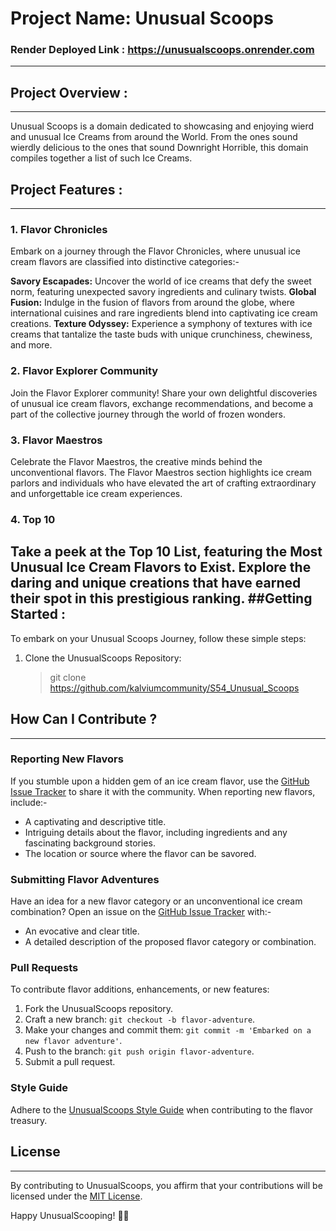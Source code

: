 # Project Name: Unusual Scoops 

### Render Deployed Link : https://unusualscoops.onrender.com

---
## Project Overview : 
---
Unusual Scoops is a domain dedicated to showcasing and enjoying wierd and unusual Ice Creams from around the World.
From the ones sound wierdly delicious to the ones that sound Downright Horrible, this domain compiles together a list of such Ice Creams.

## Project Features :
---

### 1. Flavor Chronicles
Embark on a journey through the Flavor Chronicles, where unusual ice cream flavors are classified into distinctive categories:-

**Savory Escapades:** Uncover the world of ice creams that defy the sweet norm, featuring unexpected savory ingredients and culinary twists.
**Global Fusion:** Indulge in the fusion of flavors from around the globe, where international cuisines and rare ingredients blend into captivating ice cream creations.
**Texture Odyssey:** Experience a symphony of textures with ice creams that tantalize the taste buds with unique crunchiness, chewiness, and more.
### 2. Flavor Explorer Community
Join the Flavor Explorer community! Share your own delightful discoveries of unusual ice cream flavors, exchange recommendations, and become a part of the collective journey through the world of frozen wonders.

### 3. Flavor Maestros
Celebrate the Flavor Maestros, the creative minds behind the unconventional flavors. The Flavor Maestros section highlights ice cream parlors and individuals who have elevated the art of crafting extraordinary and unforgettable ice cream experiences.

### 4. Top 10
Take a peek at the Top 10 List, featuring the Most Unusual Ice Cream Flavors to Exist. Explore the daring and unique creations that have earned their spot in this prestigious ranking.
##Getting Started :
---
To embark on your Unusual Scoops Journey, follow these simple steps:

1. Clone the UnusualScoops Repository:
    > git clone https://github.com/kalviumcommunity/S54_Unusual_Scoops

## How Can I Contribute ?
---
### Reporting New Flavors
If you stumble upon a hidden gem of an ice cream flavor, use the [GitHub Issue Tracker]() to share it with the community. When reporting new flavors, include:-
- A captivating and descriptive title.
- Intriguing details about the flavor, including ingredients and any fascinating background stories.
- The location or source where the flavor can be savored.

### Submitting Flavor Adventures
Have an idea for a new flavor category or an unconventional ice cream combination? Open an issue on the [GitHub Issue Tracker]() with:-

- An evocative and clear title.
- A detailed description of the proposed flavor category or combination.

### Pull Requests
To contribute flavor additions, enhancements, or new features:

1. Fork the UnusualScoops repository.
1. Craft a new branch: `git checkout -b flavor-adventure`.
1. Make your changes and commit them: `git commit -m 'Embarked on a new flavor adventure'`.
1. Push to the branch: `git push origin flavor-adventure`.
1. Submit a pull request.

### Style Guide
Adhere to the [UnusualScoops Style Guide]() when contributing to the flavor treasury.

## License
---
By contributing to UnusualScoops, you affirm that your contributions will be licensed under the [MIT License](https://opensource.org/license/MIT/).

Happy UnusualScooping! 🍨✨
